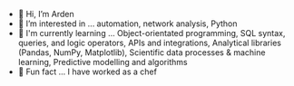 - 👋 Hi, I’m Arden 
- 👀 I’m interested in ... automation, network analysis, Python 
- 🌱 I'm currently learning ... Object-orientated programming, SQL syntax, queries, and logic operators, APIs and integrations, Analytical libraries (Pandas, NumPy, Matplotlib), Scientific data processes & machine learning, Predictive modelling and algorithms
- 🌯 Fun fact ...  I have worked as a chef 
<!---
arden30/arden30 is a ✨ special ✨ repository because its `README.md` (this file) appears on your GitHub profile.
You can click the Preview link to take a look at your changes.
--->

